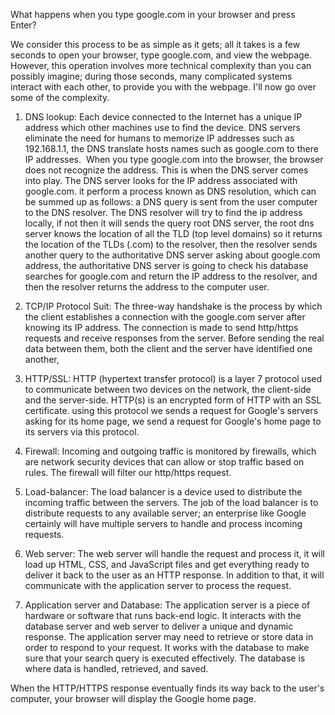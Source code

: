 What happens when you type google.com in your browser and press Enter?   

We consider this process to be as simple as it gets; all it takes is a few seconds to open your browser, type google.com, and view the webpage. However, this operation involves more technical complexity than you can possibly imagine; during those seconds, many complicated systems interact with each other, to provide you with the webpage. I'll now go over some of the complexity.

1.  DNS lookup:
Each device connected to the Internet has a unique IP address which other machines use to find the device. DNS servers eliminate the need for humans to memorize IP addresses such as 192.168.1.1, the DNS translate hosts names such as google.com to there IP addresses.  When you type google.com into the browser, the browser does not recognize the address. This is when the DNS server comes into play. The DNS server looks for the IP address associated with google.com. it perform a process known as DNS resolution, which can be summed up as follows: a DNS query is sent from the user computer to the DNS resolver. The DNS resolver will try to find the ip address locally, if not then it will sends the query root DNS server, the root dns server knows the location of all the TLD (top level domains) so it returns the location of the TLDs (.com) to the resolver, then the resolver sends another query to the authoritative DNS server asking about google.com address, the authoritative DNS server is going to check his database searches for google.com and return the IP address to the resolver, and then the resolver returns the address to the computer user.


2. TCP/IP Protocol Suit:
The three-way handshake is the process by which the client establishes a connection with the google.com server after knowing its IP address. The connection is made to send http/https requests and receive responses from the server. Before sending the real data between them, both the client and the server have identified one another, 


3.  HTTP/SSL:
HTTP (hypertext transfer protocol) is a layer 7 protocol used to communicate between two devices on the network, the client-side and the server-side. HTTP(s) is an encrypted form of HTTP with an SSL certificate. using this protocol we sends a request for Google's servers asking for its home page, we send a request for Google's home page to its servers via this protocol.


4.  Firewall:
Incoming and outgoing traffic is monitored by firewalls, which are network security devices that can allow or stop traffic based on rules. The firewall will filter our http/https request.


5.  Load-balancer:
The load balancer is a device used to distribute the incoming traffic between the servers. The job of the load balancer is to distribute requests to any available server; an enterprise like Google certainly will have multiple servers to handle and process incoming requests.


6.  Web server:
The web server will handle the request and process it, it will load up HTML, CSS, and JavaScript files and get everything ready to deliver it back to the user as an HTTP response. In addition to that, it will communicate with the application server to process the request. 


7.  Application server and Database:
The application server is a piece of hardware or software that runs back-end logic. It interacts with the database server and web server to deliver a unique and dynamic response. The application server may need to retrieve or store data in order to respond to your request. It works with the database to make sure that your search query is executed effectively. The database is where data is handled, retrieved, and saved.

When the HTTP/HTTPS response eventually finds its way back to the user's computer, your browser will display the Google home page.

